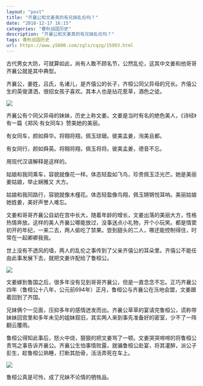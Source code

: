 ```yaml
---
layout: "post"
title: "齐襄公和文姜真的有兄妹乱伦吗？"
date: "2018-12-17 16:15"
categories: "春秋战国历史"
description: "齐襄公和文姜真的有兄妹乱伦吗？"
tags: 春秋战国历史
url: https://www.y5000.com/zgls/cqzg/15993.html
---
```






古代男女大防，可就算如此，尚有人敢不顾名节，公然乱伦，这其中文姜和他哥哥齐襄公就是其中典型。

齐襄公，姜姓，吕氏，名诸儿，是齐僖公的长子，齐桓公同父异母的兄长。齐僖公生的英俊潇洒，很招女孩子喜欢。其本人也是拈花惹草，酒色之徒。

![](https://img.y5000.com/uploads/allimg/170306/11203L3U-0.jpg)

齐襄公有个同父异母的妹妹，历史上称文姜。文姜是当时有名的绝色美人，《诗经》有一篇《郑风·有女同车》赞美她的美丽。

有女同车，颜如舜华。将翱将翔，佩玉琼琚。彼美孟姜，洵美且都。

有女同行，颜如舜英。将翱将翔，佩玉将将。彼美孟姜，德音不忘。

用现代汉语解释是这样的。

姑娘和我同乘车，容貌就像花一样。体态轻盈如飞鸟，珍贵佩玉泛光芒。她是美丽姜姑娘，举止娴雅又 大方。

姑娘和我同路行，容貌就像木槿花。体态轻盈像鸟翔，佩玉锵锵悦耳响。美丽姑娘她姓姜，美好声誉人难忘。

文姜和哥哥齐襄公自幼在宫中长大，随着年龄的增长，文姜出落的美丽大方，性格热情奔放。这样的美人齐襄公哪能放过，没事送点小礼物，开个小玩笑。都是情窦初开的年纪，一来二去，两人偷吃了禁果。尝到甜头的二人，哪还能控制得住，时常在一起卿卿我我。

世上没有不透风的墙，两人的乱伦之事传到了父亲齐僖公的耳朵里。齐僖公不能任由此事发展下去，就把文姜许配给了鲁桓公。

![](https://img.y5000.com/uploads/allimg/170306/11203I330-1.jpg)

文姜嫁到鲁国之后，很多年没有见到哥哥齐襄公，但是一直念念不忘。正巧齐襄公四年（鲁桓公十八年，公元前694年）正月，鲁桓公与齐襄公在泺地会盟，文姜跟着回到了齐国。

兄妹俩个一见面，压抑多年的感情迸发而出。齐襄公草草的宴请完鲁桓公，谎称带妹妹回宫里和多年未见的姐妹叙旧，其实两人来到事先准备好的密室，少不了一阵翻云覆雨。

鲁桓公得知此事后，怒火中烧，狠狠的把文姜骂了一顿。文姜哭哭啼啼的将鲁桓公责骂之事告诉齐襄公。齐襄公生怕事情败露，就骗鲁桓公赴宴，将其灌醉，派公子彭生，趁鲁桓公熟睡，打断其肋骨，活活弄死在车上。

![](https://img.y5000.com/uploads/allimg/170306/11203L113-2.jpg)

鲁桓公真是可怜，成了兄妹不论情的牺牲品。
